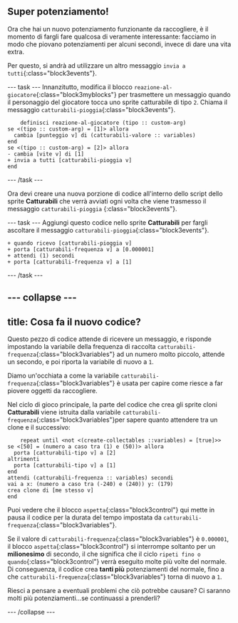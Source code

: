 ## Super potenziamento!

Ora che hai un nuovo potenziamento funzionante da raccogliere, è il momento di fargli fare qualcosa di veramente interessante: facciamo in modo che piovano potenziamenti per alcuni secondi, invece di dare una vita extra.

Per questo, si andrà ad utilizzare un altro messaggio `invia a tutti`{:class="block3events"}.

\--- task \--- Innanzitutto, modifica il blocco `reazione-al-giocatore`{:class="block3myblocks"} per trasmettere un messaggio quando il personaggio del giocatore tocca uno sprite catturabile di tipo `2`. Chiama il messaggio `catturabili-pioggia`{:class="block3events"}.

```blocks3
    definisci reazione-al-giocatore (tipo :: custom-arg)
se <(tipo :: custom-arg) = [1]> allora 
  cambia [punteggio v] di (catturabili-valore :: variables)
end
se <(tipo :: custom-arg) = [2]> allora 
- cambia [vite v] di [1]
+ invia a tutti [catturabili-pioggia v]
end
```

\--- /task \---

Ora devi creare una nuova porzione di codice all'interno dello script dello sprite **Catturabili** che verrà avviati ogni volta che viene trasmesso il messaggio `catturabili-pioggia` {:class="block3events"}.

\--- task \--- Aggiungi questo codice nello sprite **Catturabili** per fargli ascoltare il messaggio `catturabili-pioggia`{:class="block3events"}.

```blocks3
+ quando ricevo [catturabili-pioggia v]
+ porta [catturabili-frequenza v] a [0.000001]
+ attendi (1) secondi
+ porta [catturabili-frequenza v] a [1]
```

\--- /task \---

## \--- collapse \---

## title: Cosa fa il nuovo codice?

Questo pezzo di codice attende di ricevere un messaggio, e risponde impostando la variabile della frequenza di raccolta `catturabili-frequenza`{:class="block3variables"} ad un numero molto piccolo, attende un secondo, e poi riporta la variabile di nuovo a `1`.

Diamo un'occhiata a come la variabile `catturabili-frequenza`{:class="block3variables"} è usata per capire come riesce a far piovere oggetti da raccogliere.

Nel ciclo di gioco principale, la parte del codice che crea gli sprite cloni **Catturabili** viene istruita dalla variabile `catturabili-frequenza`{:class="block3variables"}per sapere quanto attendere tra un clone e il successivo:

```blocks3
    repeat until <not <(create-collectables ::variables) = [true]>>
se <[50] = (numero a caso tra (1) e (50))> allora 
  porta [catturabili-tipo v] a [2]
altrimenti 
  porta [catturabili-tipo v] a [1]
end
attendi (catturabili-frequenza :: variables) secondi
vai a x: (numero a caso tra (-240) e (240)) y: (179)
crea clone di [me stesso v]
end
```

Puoi vedere che il blocco `aspetta`{:class="block3control"} qui mette in pausa il codice per la durata del tempo impostata da `catturabili-frequenza`{:class="block3variables"}.

Se il valore di `catturabili-frequenza`{:class="block3variables"} è `0.000001`, il blocco `aspetta`{:class="block3control"} si interrompe soltanto per un **milionesimo** di secondo, il che significa che il ciclo `ripeti fino o quando`{:class="block3control"} verrà eseguito molte più volte del normale. Di conseguenza, il codice crea **tanti più** potenziamenti del normale, fino a che `catturabili-frequenza`{:class="block3variables"} torna di nuovo a `1`.

Riesci a pensare a eventuali problemi che ciò potrebbe causare? Ci saranno molti più potenziamenti…se continuassi a prenderli?

\--- /collapse \---